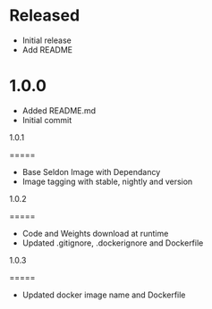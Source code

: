 Released
==========

* Initial release
* Add README

1.0.0
=====
* Added README.md
* Initial commit

1.0.1

=====

* Base Seldon Image with Dependancy
* Image tagging with stable, nightly and version

1.0.2

=====

* Code and Weights download at runtime
* Updated .gitignore, .dockerignore and Dockerfile

1.0.3

=====

* Updated docker image name and Dockerfile
